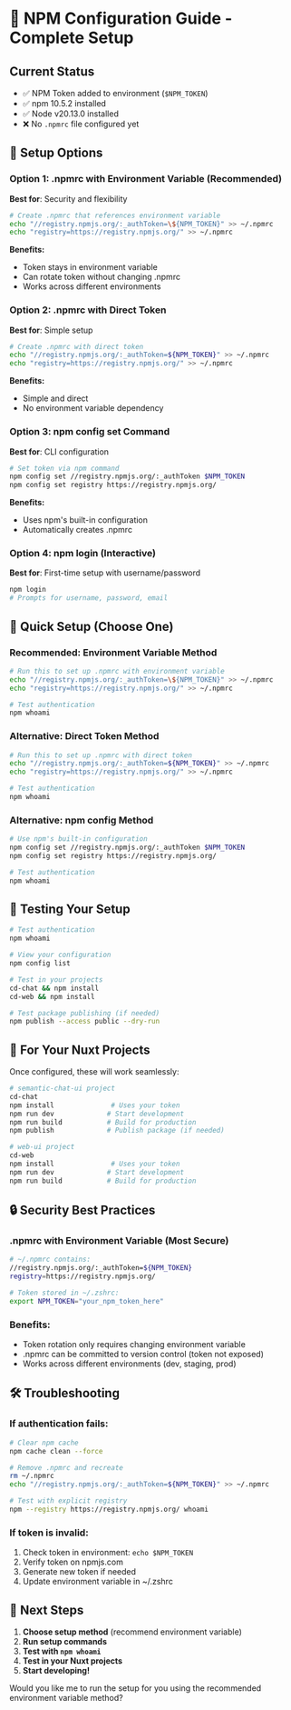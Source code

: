 # 🔧 NPM Configuration Guide - Complete Setup

## Current Status
- ✅ NPM Token added to environment (`$NPM_TOKEN`)
- ✅ npm 10.5.2 installed
- ✅ Node v20.13.0 installed  
- ❌ No `.npmrc` file configured yet

## 🎯 Setup Options

### Option 1: .npmrc with Environment Variable (Recommended)
**Best for**: Security and flexibility

```bash
# Create .npmrc that references environment variable
echo "//registry.npmjs.org/:_authToken=\${NPM_TOKEN}" >> ~/.npmrc
echo "registry=https://registry.npmjs.org/" >> ~/.npmrc
```

**Benefits:**
- Token stays in environment variable
- Can rotate token without changing .npmrc
- Works across different environments

### Option 2: .npmrc with Direct Token
**Best for**: Simple setup

```bash
# Create .npmrc with direct token
echo "//registry.npmjs.org/:_authToken=${NPM_TOKEN}" >> ~/.npmrc
echo "registry=https://registry.npmjs.org/" >> ~/.npmrc
```

**Benefits:**
- Simple and direct
- No environment variable dependency

### Option 3: npm config set Command
**Best for**: CLI configuration

```bash
# Set token via npm command
npm config set //registry.npmjs.org/:_authToken $NPM_TOKEN
npm config set registry https://registry.npmjs.org/
```

**Benefits:**
- Uses npm's built-in configuration
- Automatically creates .npmrc

### Option 4: npm login (Interactive)
**Best for**: First-time setup with username/password

```bash
npm login
# Prompts for username, password, email
```

## 🚀 Quick Setup (Choose One)

### Recommended: Environment Variable Method
```bash
# Run this to set up .npmrc with environment variable
echo "//registry.npmjs.org/:_authToken=\${NPM_TOKEN}" >> ~/.npmrc
echo "registry=https://registry.npmjs.org/" >> ~/.npmrc

# Test authentication
npm whoami
```

### Alternative: Direct Token Method  
```bash
# Run this to set up .npmrc with direct token
echo "//registry.npmjs.org/:_authToken=${NPM_TOKEN}" >> ~/.npmrc
echo "registry=https://registry.npmjs.org/" >> ~/.npmrc

# Test authentication
npm whoami
```

### Alternative: npm config Method
```bash
# Use npm's built-in configuration
npm config set //registry.npmjs.org/:_authToken $NPM_TOKEN
npm config set registry https://registry.npmjs.org/

# Test authentication
npm whoami
```

## 🧪 Testing Your Setup

```bash
# Test authentication
npm whoami

# View your configuration
npm config list

# Test in your projects
cd-chat && npm install
cd-web && npm install

# Test package publishing (if needed)
npm publish --access public --dry-run
```

## 🎯 For Your Nuxt Projects

Once configured, these will work seamlessly:
```bash
# semantic-chat-ui project
cd-chat
npm install              # Uses your token
npm run dev             # Start development
npm run build           # Build for production
npm publish             # Publish package (if needed)

# web-ui project  
cd-web
npm install              # Uses your token
npm run dev             # Start development
npm run build           # Build for production
```

## 🔒 Security Best Practices

### .npmrc with Environment Variable (Most Secure)
```bash
# ~/.npmrc contains:
//registry.npmjs.org/:_authToken=${NPM_TOKEN}
registry=https://registry.npmjs.org/

# Token stored in ~/.zshrc:
export NPM_TOKEN="your_npm_token_here"
```

### Benefits:
- Token rotation only requires changing environment variable
- .npmrc can be committed to version control (token not exposed)
- Works across different environments (dev, staging, prod)

## 🛠️ Troubleshooting

### If authentication fails:
```bash
# Clear npm cache
npm cache clean --force

# Remove .npmrc and recreate
rm ~/.npmrc
echo "//registry.npmjs.org/:_authToken=${NPM_TOKEN}" >> ~/.npmrc

# Test with explicit registry
npm --registry https://registry.npmjs.org/ whoami
```

### If token is invalid:
1. Check token in environment: `echo $NPM_TOKEN`
2. Verify token on npmjs.com
3. Generate new token if needed
4. Update environment variable in ~/.zshrc

## 🚀 Next Steps

1. **Choose setup method** (recommend environment variable)
2. **Run setup commands**
3. **Test with `npm whoami`**
4. **Test in your Nuxt projects**
5. **Start developing!**

Would you like me to run the setup for you using the recommended environment variable method?
